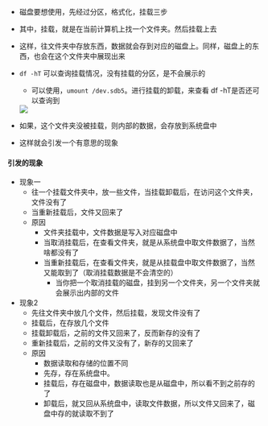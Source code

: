 - 磁盘要想使用，先经过分区，格式化，挂载三步
- 其中，挂载，就是在当前计算机上找一个文件夹。然后挂载上去
- 这样，往文件夹中存放东西，数据就会存到对应的磁盘上。同样，磁盘上的东西，也会在这个文件夹中展现出来
- `df -hT` 可以查询挂载情况，没有挂载的分区，是不会展示的
  - 可以使用，`umount /dev.sdb5`。进行挂载的卸载，来查看 df -hT是否还可以查询到
  <img src='https://lsz.net.cn/node/imgs/80c8b2f1093c04126392c666cb37cdef.png' />
  

- 如果，这个文件夹没被挂载，则内部的数据，会存放到系统盘中
- 这样就会引发一个有意思的现象
#### 引发的现象
- 现象一
  - 往一个挂载文件夹中，放一些文件，当挂载卸载后，在访问这个文件夹，文件没有了
  - 当重新挂载后，文件又回来了
  - 原因
    - 文件夹挂载中，文件数据是写入对应磁盘中
    - 当取消挂载后，在查看文件夹，就是从系统盘中取文件数据了，当然啥都没有了
    - 当重新挂载后，在查看文件夹，就是从挂载盘中取文件数据了，当然又能取到了（取消挂载数据是不会清空的）
      - 当你把一个取消挂载的磁盘，挂到另一个文件夹，另一个文件夹就会展示出内部的文件
- 现象2
  - 先往文件夹中放几个文件，然后挂载，发现文件没有了
  - 挂载后，在存放几个文件
  - 挂载卸载后，之前的文件又回来了，反而新存的没有了
  - 重新挂载后，之前的文件又没有了，新存的又回来了
  - 原因
    - 数据读取和存储的位置不同
    - 先存，存在系统盘中。
    - 挂载后，存在磁盘中，数据读取也是从磁盘中，所以看不到之前存的了
    - 卸载后，就又回从系统盘中，读取文件数据，所以文件又回来了，磁盘中存的就读取不到了

